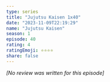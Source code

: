 ```yaml
---
type: series
title: "Jujutsu Kaisen 1x40"
date: "2023-11-09T22:19:29"
name: "Jujutsu Kaisen"
season: 1
episode: 40
rating: 4
ratingEmoji: ⭐️⭐️⭐️⭐️
share: false
---
```


_[No review was written for this episode]_
